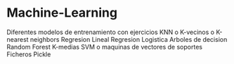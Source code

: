 # Machine-Learning
Diferentes modelos de entrenamiento con ejercicios 
KNN o K-vecinos o K-nearest neighbors
Regresion Lineal
Regresion Logistica
Arboles de decision
Random Forest
K-medias
SVM o maquinas de vectores de soportes
Ficheros Pickle
